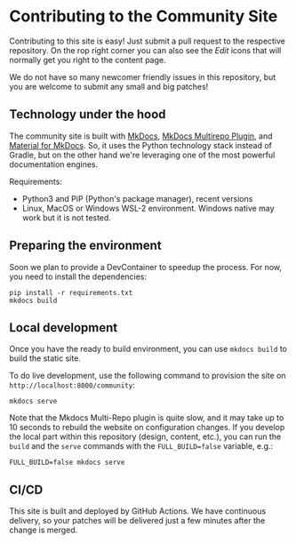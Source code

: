 # Contributing to the Community Site

Contributing to this site is easy!
Just submit a pull request to the respective repository.
On the rop right corner you can also see the _Edit_ icons
that will normally get you right to the content page.

We do not have so many newcomer friendly issues in this repository,
but you are welcome to submit any small and big patches!

## Technology under the hood

The community site is built with [MkDocs](https://www.mkdocs.org/),
[MkDocs Multirepo Plugin](https://github.com/jdoiro3/mkdocs-multirepo-plugin/tree/main),
and [Material for MkDocs](https://squidfunk.github.io/mkdocs-material).
So, it uses the Python technology stack instead of Gradle,
but on the other hand we're leveraging one of the most powerful documentation engines.

Requirements:

- Python3 and PiP (Python's package manager), recent versions
- Linux, MacOS or Windows WSL-2 environment.
  Windows native may work but it is not tested.

## Preparing the environment

Soon we plan to provide a DevContainer to speedup the process.
For now, you need to install the dependencies:

```shell
pip install -r requirements.txt
mkdocs build
```

## Local development

Once you have the ready to build environment,
you can use `mkdocs build` to build the static site.

To do live development, use the following command to provision the site on `http://localhost:8000/community`:

```shell
mkdocs serve
```

Note that the Mkdocs Multi-Repo plugin is quite slow,
and it may take up to 10 seconds to rebuild the website on configuration changes.
If you develop the local part within this repository (design, content, etc.),
you can run the `build` and the `serve` commands with the `FULL_BUILD=false` variable, e.g.:

```shell
FULL_BUILD=false mkdocs serve
```

## CI/CD

This site is built and deployed by GitHub Actions.
We have continuous delivery, so your patches will be delivered just a few minutes
after the change is merged.
